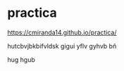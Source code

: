 # practica

https://cmiranda14.github.io/practica/

hutcbvjbkbifvldsk
gigui 
yflv gyhvb bñ
 
 hug 
 hgub
